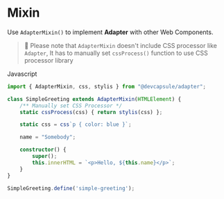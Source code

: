 # Mixin

Use `AdapterMixin()` to implement **Adapter** with other Web Components.

<el-blockquote>

> 📍 Please note that `AdapterMixin` doesn't include CSS processor like `Adapter`,
> It has to manually set `cssProcess()` function to use CSS processor library

</el-blockquote>

<el-code-block>
<div el="bar-top-left">Javascript</div>

```ts
import { AdapterMixin, css, stylis } from "@devcapsule/adapter";

class SimpleGreeting extends AdapterMixin(HTMLElement) {
    /** Manually set CSS Processor */
    static cssProcess(css) { return stylis(css) };

    static css = css`p { color: blue }`;

    name = "Somebody";

    constructor() {
        super();
        this.innerHTML = `<p>Hello, ${this.name}</p>`;
    }
}

SimpleGreeting.define('simple-greeting');
```

</el-code-block>
